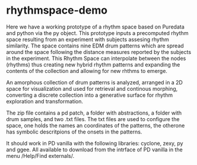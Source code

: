# rhythmspace-demo
Here we have a working prototype of a rhythm space based on Puredata and python via the py object. This prototype inputs a precomputed rhythm space resulting from an experiment with subjects assesing rhythm similarity. The space contains nine EDM drum patterns which are spread around the space following the distance measures reported by the subjects in the experiment. This Rhythm Space can interpolate between the nodes (rhythms) thus creating new hybrid rhythm patterns and expanding the contents of the collection and allowing for new rhthms to emerge. 

An amorphous collection of drum patterns is analyzed, arranged in a 2D space for visualization and used for retrieval and continous morphing, converting a discrete collection into a generative surface for rhythm exploration and transformation.

The zip file contains a pd patch, a folder with abstractions, a folder with drum samples, and two .txt files. The txt files are used to configure the space, one holds the names an coordinates of the patterns, the otherone has symbolic descritpions of the onsets in the patterns. 

It should work in PD vanilla with the following libraries: cyclone, zexy, py and ggee. All available to download from the intrface of PD vanilla in the menu /Help/Find externals/.
